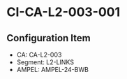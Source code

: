 # CI-CA-L2-003-001

## Configuration Item
- CA: CA-L2-003
- Segment: L2-LINKS
- AMPEL: AMPEL-24-BWB
